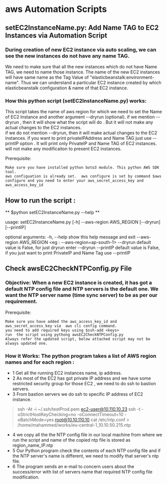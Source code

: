 # aws Automation Scripts 

## setEC2InstanceName.py: Add Name TAG to EC2 Instances via Automation Script 


### During creation of new EC2 instance via auto scaling, we can see the new instances do not have any name TAG.
We need to make sure that all the new instances which do not have Name TAG, we need to name those instance.
The name of  the new EC2 instances will have same name as the Tag Value of "elasticbeanstalk:environment-name". 
Thus we can understand a particular EC2 instance created by which  elasticbeanstalk configuration & name of that EC2 instance.


### How this python script (setEC2InstanceName.py) works:

This script takes the name of aws region for which we need to set the Name of EC2 Instance and another argument --dryrun (optional).
if we mention --dryrun , then it will show what the script will do . But it will not make any actual changes to the EC2 instances.  
if we do not mention --dryrun, then it will make actual changes to the EC2 instances. 
if you want to print privateIPAddress and Name TAG just use --printIP option . It will print only PrivateIP and Name TAG of EC2 instances. will not make any modificaiton to present EC2 instances. 


Prerequisite: 

    Make sure you have installed python boto3 module. This python AWS SDK tool.
    aws configuation is already set.  aws configure is set by command $aws configure and you need to enter your aws_secret_access_key and aws_access_key_id


## How to run the script : 

** $python setEC2InstanceName.py --help **
              

usage: setEC2InstanceName.py [-h] --aws-region AWS_REGION [--dryrun]
[--printIP]

optional arguments:
-h, --help show this help message and exit
--aws-region AWS_REGION     <enter aws region> <eg : --aws-region=ap-south-1>
--dryrun default value is False, for just dryrun enter --dryrun
--printIP default value is False, if you just want to print  PrivateIP and Name Tag use --printIP



## Check awsEC2CheckNTPConfig.py  File 

### Objective:  When a new EC2 instance is created, it has got a default NTP config file and NTP servers is the default one. We want the NTP server name (time sync server) to be as per our requirement. 


Prerequisite: 

    Make sure you have added the aws_access_key_id and aws_secret_access_key via  aws cli config command. 
    you need to add required keys using $ssh-add <keys>  
    run  the script using pythong awsEC2CheckNTPConfig.py
    Always refer the updated script, below attached script may not be always updated one.  
    

### How it Works:   The python program takes a list of AWS region names and for each region :

- 1 Get all the running EC2 instances name, ip address.
- 2 As most of the EC2 has got private IP address and we have some restricted security group for those EC2 , we need to do ssh to bastion servers.
- 3 From bastion servers we do ssh to specific IP address of EC2 instance. 
> ssh -At -i ~/.ssh/testProd.pem  ec2-user@10.110.10.23 ssh -t -oStrictHostKeyChecking=no  -oConnectTimeout=10 -oBatchMode=yes root@10.10.110.10 cat /etc/ntp.conf > /home/mahammed/works/eu-central-1_10.10.50.215.ntp

- 4 we copy all the the NTP config file in our local machine from where we run the script and name of the copied ntp file is stored as region_name_IP.ntp
- 5 Our Python program check the contents of each NTP config file and if the NTP server's name is different, we need to modify that server's ntp file.
- 6 The program sends an e-mail to concern users about the success/error with list of servers name that required NTP config file modification. 


